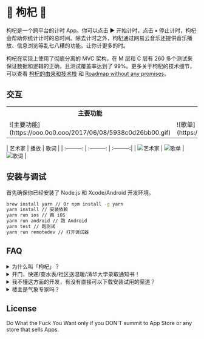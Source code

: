 # 🐸 枸杞 🐸
枸杞是一个跨平台的计时 App。你可以点击 ▶️ 开始计时，点击 ⏸ 停止计时，枸杞会帮助你统计计时的总时间。除去计时之外，枸杞通过网易云音乐还提供音乐播放、信息浏览等乱七八糟的功能，让你计更多的时。

枸杞在实现上使用了彻底分离的 MVC 架构，在 M 层和 C 层有 260 多个测试来保证数据和逻辑的正确，且测试覆盖率达到了 99%。更多关于枸杞的技术细节，可以查看 [枸杞的由来和技术栈](https://github.com/yuche/gouqi/issues/1) 和 [Roadmap without any promises](https://github.com/yuche/gouqi/issues/2)。

## 交互

<table>
  <tr>
    <th>主要功能</th>
    <th>歌单</th>
    <th>歌词</th>
  </tr>
  <tr>
<td>![主要功能](https://ooo.0o0.ooo/2017/06/08/5938c0d26bb00.gif)</td>
<td> ![歌单](https://ooo.0o0.ooo/2017/06/08/5938c0de05c00.gif)</td>
<td> ![下载](https://ooo.0o0.ooo/2017/06/08/5938c0d5139f9.gif)</td>
  </tr>
</table>

| 艺术家 | 播放 | 歌词 |
| :———: | :———: | :———:|
| ![艺术家](https://ooo.0o0.ooo/2017/06/08/5938c0d26bb00.gif) | ![歌单](https://ooo.0o0.ooo/2017/06/08/5938c0dd8c706.gif) | ![歌词](https://ooo.0o0.ooo/2017/06/08/5938c0dbcec2f.gif) |


## 安装与调试
首先确保你已经安装了 Node.js 和 Xcode/Android 开发环境。

```bash
brew install yarn // Or npm install -g yarn
yarn install // 安装依赖
yarn run ios // 跑 iOS
yarn run android // 跑 Android
yarn test // 跑测试
yarn run remotedev // 打开调试器
```

## FAQ
<details>
  <summary>为什么叫「枸杞」？</summary>
因为我打飞机太多了，需要多吃点枸杞补补身子。
</details>

<details>
  <summary>开门，快递/查水表/社区送温暖/清华大学录取通知书！</summary>
没有网购，家里长期停水没有水表，天气太热了不需要社区送温暖，考不上清华没有录取通知书。
</details>

<details>
  <summary>我不懂这方面的开发，有没有直接可以下载安装试用的渠道？</summary>
没有，你得自己编译。如果我提供了这个渠道就会有 bad guys 发律师信给我。
</details>

<details>
  <summary>楼主是气象专家吗？</summary>
不是，我对天气预报没有任何研究。
</details>

## License
Do What the Fuck You Want only if you DON’T  summit to App Store or any store that sells  Apps.
